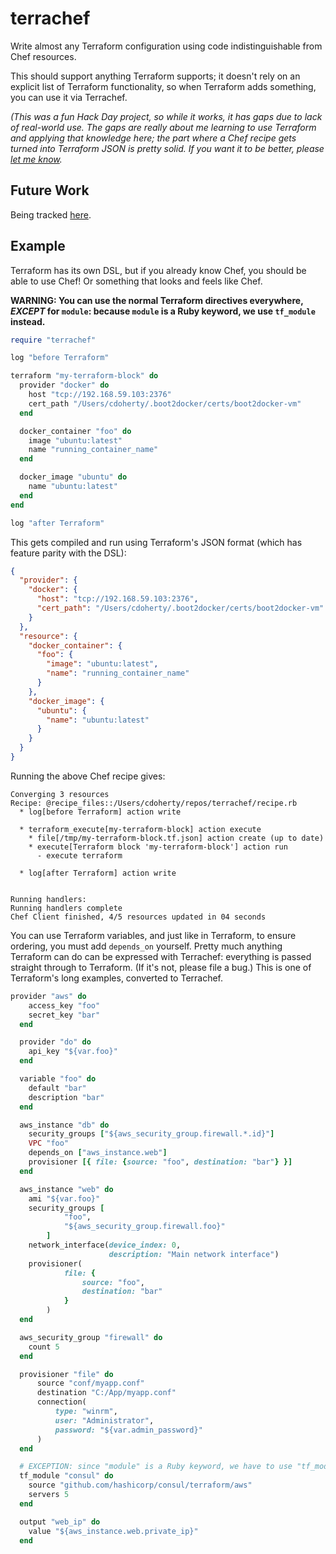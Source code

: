 # terrachef
Write almost any Terraform configuration using code indistinguishable from Chef resources.

This should support anything Terraform supports; it doesn't rely on an explicit list of Terraform functionality, so when Terraform adds something, you can use it via Terrachef.

_(This was a fun Hack Day project, so while it works, it has gaps due to lack of real-world use. The gaps are really about me learning to use Terraform and applying that knowledge here; the part where a Chef recipe gets turned into Terraform JSON is pretty solid. If you want it to be better, please [let me know](https://github.com/randomcamel/terrachef/issues)._

## Future Work

Being tracked [here](https://github.com/randomcamel/terrachef/issues/1).

## Example

Terraform has its own DSL, but if you already know Chef, you should be able to use Chef! Or something that looks and feels like Chef.

**WARNING: You can use the normal Terraform directives everywhere, _EXCEPT_ for `module`: because `module` is a Ruby keyword, we use `tf_module` instead.**

```ruby
require "terrachef"

log "before Terraform"

terraform "my-terraform-block" do
  provider "docker" do
    host "tcp://192.168.59.103:2376"
    cert_path "/Users/cdoherty/.boot2docker/certs/boot2docker-vm"
  end

  docker_container "foo" do
    image "ubuntu:latest"
    name "running_container_name"
  end

  docker_image "ubuntu" do
    name "ubuntu:latest"
  end
end

log "after Terraform"
```

This gets compiled and run using Terraform's JSON format (which has feature parity with the DSL):

```json
{
  "provider": {
    "docker": {
      "host": "tcp://192.168.59.103:2376",
      "cert_path": "/Users/cdoherty/.boot2docker/certs/boot2docker-vm"
    }
  },
  "resource": {
    "docker_container": {
      "foo": {
        "image": "ubuntu:latest",
        "name": "running_container_name"
      }
    },
    "docker_image": {
      "ubuntu": {
        "name": "ubuntu:latest"
      }
    }
  }
}
```

Running the above Chef recipe gives:

```
Converging 3 resources
Recipe: @recipe_files::/Users/cdoherty/repos/terrachef/recipe.rb
  * log[before Terraform] action write

  * terraform_execute[my-terraform-block] action execute
    * file[/tmp/my-terraform-block.tf.json] action create (up to date)
    * execute[Terraform block 'my-terraform-block'] action run
      - execute terraform

  * log[after Terraform] action write


Running handlers:
Running handlers complete
Chef Client finished, 4/5 resources updated in 04 seconds
```

You can use Terraform variables, and just like in Terraform, to ensure ordering, you must add `depends_on` yourself. Pretty much anything Terraform can do can be expressed with Terrachef: everything is passed straight through to Terraform. (If it's not, please file a bug.) This is one of Terraform's long examples, converted to Terrachef.

```ruby  
provider "aws" do
    access_key "foo"
    secret_key "bar"
  end

  provider "do" do
    api_key "${var.foo}"
  end

  variable "foo" do
    default "bar"
    description "bar"
  end

  aws_instance "db" do
    security_groups ["${aws_security_group.firewall.*.id}"]
    VPC "foo"
    depends_on ["aws_instance.web"]
    provisioner [{ file: {source: "foo", destination: "bar"} }]
  end

  aws_instance "web" do
    ami "${var.foo}"
    security_groups [
            "foo",
            "${aws_security_group.firewall.foo}"
        ]
    network_interface(device_index: 0,
                      description: "Main network interface")
    provisioner(
            file: {
                source: "foo",
                destination: "bar"
            }
        )
  end

  aws_security_group "firewall" do
    count 5
  end

  provisioner "file" do
      source "conf/myapp.conf"
      destination "C:/App/myapp.conf"
      connection(
          type: "winrm",
          user: "Administrator",
          password: "${var.admin_password}"
      )
  end

  # EXCEPTION: since "module" is a Ruby keyword, we have to use "tf_module" here.
  tf_module "consul" do
    source "github.com/hashicorp/consul/terraform/aws"
    servers 5
  end

  output "web_ip" do
    value "${aws_instance.web.private_ip}"
  end

```
